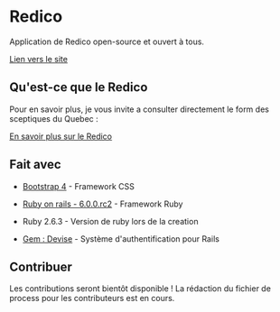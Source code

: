 # Redico

Application de Redico open-source et ouvert à tous.

[Lien vers le site](http://redico.herokuapp.com/)

## Qu'est-ce que le Redico
Pour en savoir plus, je vous invite a consulter directement le form des sceptiques du Quebec :

[En savoir plus sur le Redico](https://www.sceptiques.qc.ca/forum/redico)

## Fait avec

* [Bootstrap 4](https://getbootstrap.com/) - Framework CSS

* [Ruby on rails - 6.0.0.rc2](https://rubyonrails.org/) - Framework Ruby

* Ruby 2.6.3 - Version de ruby lors de la creation

* [Gem : Devise](https://github.com/plataformatec/devise) - Système d'authentification pour Rails

## Contribuer

Les contributions seront bientôt disponible ! La rédaction du fichier de process pour les contributeurs est en cours.
